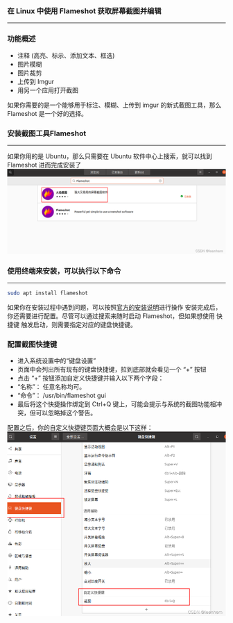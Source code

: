 ### 在 Linux 中使用 Flameshot 获取屏幕截图并编辑

------

### 功能概述

- 注释 (高亮、标示、添加文本、框选)
- 图片模糊
- 图片裁剪
- 上传到 Imgur
- 用另一个应用打开截图

如果你需要的是一个能够用于标注、模糊、上传到 imgur 的新式截图工具，那么 Flameshot 是一个好的选择。

### 安装截图工具Flameshot

------

如果你用的是 Ubuntu，那么只需要在 Ubuntu 软件中心上搜索，就可以找到 Flameshot 进而完成安装了
![Img](./FILES/Flameshot.md/img-20220912004226.png)

### 使用终端来安装，可以执行以下命令

------

```bash
sudo apt install flameshot
```

如果你在安装过程中遇到问题，可以按照[官方的安装说明](https://github.com/flameshot-org/flameshot#installation)进行操作
 安装完成后，你还需要进行配置。尽管可以通过搜索来随时启动 Flameshot，但如果想使用 快捷键 触发启动，则需要指定对应的键盘快捷键。

### 配置截图快捷键

- 进入系统设置中的“键盘设置”
- 页面中会列出所有现有的键盘快捷键，拉到底部就会看见一个 “+” 按钮
- 点击 “+” 按钮添加自定义快捷键并输入以下两个字段：
- “名称”： 任意名称均可。
- “命令”： /usr/bin/flameshot gui
- 最后将这个快捷操作绑定到 Ctrl+Q 键上，可能会提示与系统的截图功能相冲突，但可以忽略掉这个警告。

配置之后，你的自定义快捷键页面大概会是以下这样：
 ![Img](./FILES/Flameshot.md/img-20220912004253.png)


